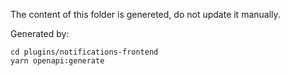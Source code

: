 The content of this folder is genereted, do not update it manually.

Generated by:

```
cd plugins/notifications-frontend
yarn openapi:generate
```

